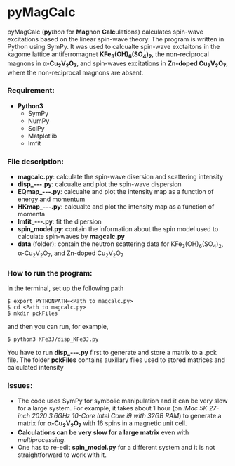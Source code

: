 # pyMagCalc
pyMagCalc (**py***thon* for **Mag**non **Calc**ulations) calculates spin-wave excitations based on the linear spin-wave theory.  The program is written in Python using SymPy.  It was used to calcualte spin-wave exctaitons in the kagome lattice antiferromagnet **KFe<sub>3</sub>(OH)<sub>6</sub>(SO<sub>4</sub>)<sub>2</sub>**, the non-reciprocal magnons in **&alpha;-Cu<sub>2</sub>V<sub>2</sub>O<sub>7</sub>**, and spin-waves excitations in **Zn-doped Cu<sub>2</sub>V<sub>2</sub>O<sub>7</sub>**, where the non-reciprocal magnons are absent.

### Requirement:
  - **Python3**
    - SymPy
    - NumPy
    - SciPy
    - Matplotlib
    - lmfit


### File description:
  - **magcalc.py**: calculate the spin-wave disersion and scattering intensity
  - **disp_---.py**: calcualte and plot the spin-wave dispersion
  - **EQmap_---.py**: calcualte and plot the intensity map as a function of energy and momentum
  - **HKmap_---.py**: calcualte and plot the intensity map as a function of momenta
  - **lmfit_---.py**: fit the dipersion
  - **spin_model.py**: contain the information about the spin model used
to calculate spin-waves by **magcalc.py**
  - **data** (folder): contain the neutron scattering data for KFe<sub>3</sub>(OH)<sub>6</sub>(SO<sub>4</sub>)<sub>2</sub>, &alpha;-Cu<sub>2</sub>V<sub>2</sub>O<sub>7</sub>, and Zn-doped Cu<sub>2</sub>V<sub>2</sub>O<sub>7</sub>


### How to run the program:
In the terminal, set up the following path
```
$ export PYTHONPATH=<Path to magcalc.py>
$ cd <Path to magcalc.py>
$ mkdir pckFiles
```
and then you can run, for example,
```
$ python3 KFe3J/disp_KFe3J.py
```
You have to run **disp_---.py** first to generate and store a matrix to a .pck file. The folder **pckFiles** contains auxillary files used to stored matrices and calculated intensity
### Issues:
  - The code uses SymPy for symbolic manipulation and it can be very slow for a large system.  For example, it takes about 1 hour (on *iMac 5K 27-inch 2020 3.6GHz 10-Core Intel Core i9 with 32GB RAM*) to generate a matrix for **&alpha;-Cu<sub>2</sub>V<sub>2</sub>O<sub>7</sub>** with 16 spins in a magnetic unit cell.
  - **Calculations can be very slow for a large matrix** even with *multiprocessing*.
  - One has to re-edit **spin_model.py** for a different system and it is not straightforward to work with it.
